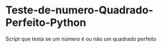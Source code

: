# Teste-de-numero-Quadrado-Perfeito-Python
Script que testa se um número é ou não um quadrado perfeito 
